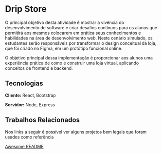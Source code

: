 
# Drip Store

O principal objetivo desta atividade é mostrar a vivência do desenvolvimento de software e criar desafios contínuos para os alunos que permitirá aos mesmos colocarem em prática seus conhecimentos e habilidades na área de desenvolvimento web. Neste cenário simulado, os estudantes serão responsáveis por transformar o design conceitual da loja, que foi criado no Figma, em um protótipo funcional online.

O objetivo principal dessa implementação é proporcionar aos alunos uma experiência prática de como é construir uma loja virtual, aplicando conceitos de frontend e backend.


## Tecnologias

**Cliente:** React, Bootstrap

**Servidor:** Node, Express


## Trabalhos Relacionados

Nos links a seguir é possível ver alguns projetos bem legais que foram usados como referência

[Awesome README](https://github.com/matiassingers/awesome-readme)

